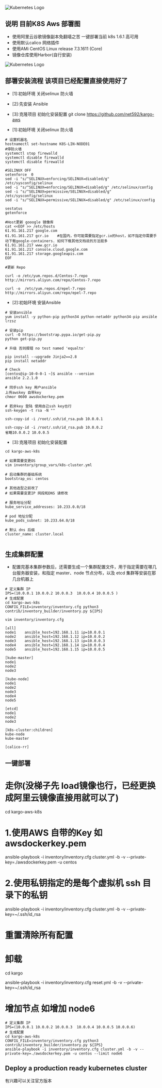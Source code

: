 
![Kubernetes Logo](https://s28.postimg.org/lf3q4ocpp/k8s.png)

## 说明 目前K8S Aws 部署图 
- 使用阿里云谷歌镜像副本免翻墙之苦 一键部署当前 k8s 1.6.1 高可用
- 使用默认calico 网络插件
- 使用AMi CentOS Linux release 7.3.1611 (Core)
- 镜像仓库使用Harbor(自行安装)


![Kubernetes Logo](http://omwdjgaw1.bkt.clouddn.com/aws-k8s.png)


## 部署安装流程 该项目已经配置直接使用好了
- [1]:初始环境 关闭selinux 防火墙
- [2]:先安装 Ansible
- [3]:克隆项目 初始化安装配置
git clone https://github.com/net592/kargo-aws


- [1]:初始环境 关闭selinux 防火墙
```
# 设置机器名
hostnamectl set-hostname K8S-LIN-NODE01
#停防火墙
systemctl stop firewalld
systemctl disable firewalld
systemctl disable firewalld

#SELINUX OFF
setenforce  0 
sed -i "s/^SELINUX=enforcing/SELINUX=disabled/g" /etc/sysconfig/selinux 
sed -i "s/^SELINUX=enforcing/SELINUX=disabled/g" /etc/selinux/config 
sed -i "s/^SELINUX=permissive/SELINUX=disabled/g" /etc/sysconfig/selinux 
sed -i "s/^SELINUX=permissive/SELINUX=disabled/g" /etc/selinux/config 

sestatus
getenforce

#Host更新 gooogle 镜像库
cat <<EOF >> /etc/hosts
61.91.161.217 google.com
61.91.161.217 gcr.io    #在国内，你可能需要指定gcr.io的host，如不指定你需要手动下载google-containers. 如何下载其他文档说的方法挺多
61.91.161.217 www.gcr.io
61.91.161.217 console.cloud.google.com
61.91.161.217 storage.googleapis.com
EOF

#更新 Repo

curl -o /etc/yum.repos.d/Centos-7.repo http://mirrors.aliyun.com/repo/Centos-7.repo 

curl -o  /etc/yum.repos.d/epel-7.repo  http://mirrors.aliyun.com/repo/epel-7.repo

```

- [2]:初始环境 安装Ansible
```
# 安装ansible
yum install -y python-pip python34 python-netaddr python34-pip ansible lrzsz

# 安装pip
curl -O https://bootstrap.pypa.io/get-pip.py
python get-pip.py 

# 升级 否则报错 no test named 'equalto'

pip install --upgrade Jinja2==2.8
pip install netaddr

# Check 
[centos@ip-10-0-0-1 ~]$ ansible --version
ansible 2.2.1.0

# 同步ssh key 用户ansible
上传awskey 自带key
chmor 0600 awsdockerkey.pem

# 若非key 登陆 使用自己ssh key也行
ssh-keygen -t rsa -N ""

ssh-copy-id -i /root/.ssh/id_rsa.pub 10.0.0.1

ssh-copy-id -i /root/.ssh/id_rsa.pub 10.0.0.2
省略10.0.0.2 10.0.0.5

```

- [3]:克隆项目 初始化安装配置
```
cd kargo-aws-k8s

# 如果需要变更OS 
vim inventory/group_vars/k8s-cluster.yml

# 启动集群的基础系统
bootstrap_os: centos

# 其他选型之前改了
# 如果需要变更IP 网段和DNS 请修改

# 服务地址分配
kube_service_addresses: 10.233.0.0/18

# pod 地址分配
kube_pods_subnet: 10.233.64.0/18

# 默认 dns 后缀
cluster_name: cluster.local


```
## 生成集群配置
* 配置完基本集群参数后，还需要生成一个集群配置文件，用于指定需要在哪几台服务器安装，和指定 master、node 节点分布，以及 etcd 集群等安装在那几台机器上
```
# 定义集群 IP
IPS=(10.0.0.1 10.0.0.2 10.0.0.3  10.0.0.4 10.0.0.5 )
# 生成配置
cd kargo-aws-k8s
CONFIG_FILE=inventory/inventory.cfg python3 contrib/inventory_builder/inventory.py ${IPS}
```
```
vim inventory/inventory.cfg

[all]
node1    ansible_host=192.168.1.11 ip=10.0.0.1
node2    ansible_host=192.168.1.12 ip=10.0.0.2
node3    ansible_host=192.168.1.13 ip=10.0.0.3
node4    ansible_host=192.168.1.14 ip=10.0.0.4
node5    ansible_host=192.168.1.15 ip=10.0.0.5

[kube-master]
node1
node2
node3

[kube-node]
node1
node2
node3
node4
node5

[etcd]
node1
node2
node3

[k8s-cluster:children]
kube-node
kube-master

[calico-rr]
```

## 一键部署
# 走你(没梯子先 load镜像也行，已经更换成阿里云镜像直接用就可以了)
cd kargo-aws-k8s
# 1.使用AWS 自带的Key 如 awsdockerkey.pem

ansible-playbook -i inventory/inventory.cfg cluster.yml -b -v --private-key=./awsdockerkey.pem -u centos


# 2.使用私钥指定的是每个虚拟机 ssh 目录下的私钥
ansible-playbook -i inventory/inventory.cfg cluster.yml -b -v --private-key=~/.ssh/id_rsa



# 重置清除所有配置
# 卸载

cd kargo

ansible-playbook -i inventory/inventory.cfg reset.yml -b -v --private-key=~/.ssh/id_rsa
# 增加节点 如增加 node6
```
# 定义集群 IP
IPS=(10.0.0.1 10.0.0.2 10.0.0.3  10.0.0.4 10.0.0.5 10.0.0.6)
# 生成配置
cd kargo-aws-k8s
CONFIG_FILE=inventory/inventory.cfg python3 contrib/inventory_builder/inventory.py ${IPS}
ansible-playbook -i inventory/inventory.cfg cluster.yml -b -v --private-key=./awsdockerkey.pem -u centos --limit node6
```


##  Deploy a production ready kubernetes cluster
有兴趣可以关注官方版本
